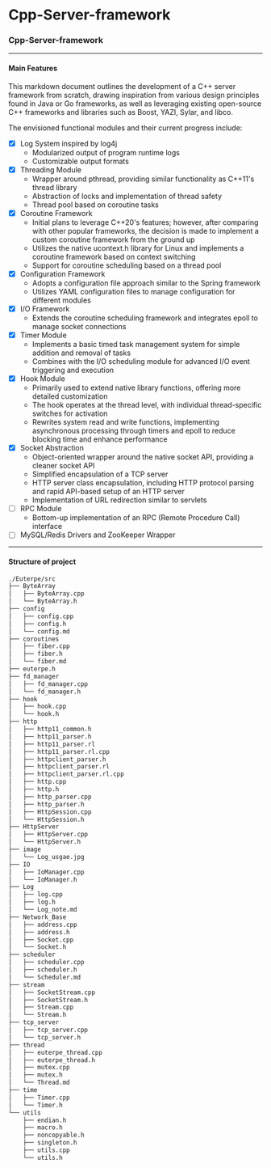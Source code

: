 # Cpp-Server-framework
### Cpp-Server-framework

---

#### Main Features
This markdown document outlines the development of a C++ server framework from scratch, drawing inspiration from various design principles found in Java or Go frameworks, as well as leveraging existing open-source C++ frameworks and libraries such as Boost, YAZI, Sylar, and libco.

The envisioned functional modules and their current progress include:

- [x] Log System inspired by log4j
  - Modularized output of program runtime logs
  - Customizable output formats
- [x] Threading Module 
  - Wrapper around pthread, providing similar functionality as C++11's thread library
  - Abstraction of locks and implementation of thread safety
  - Thread pool based on coroutine tasks
- [x] Coroutine Framework
  - Initial plans to leverage C++20's features; however, after comparing with other popular frameworks, the decision is made to implement a custom coroutine framework from the ground up
  - Utilizes the native ucontext.h library for Linux and implements a coroutine framework based on context switching
  - Support for coroutine scheduling based on a thread pool
- [x] Configuration Framework
  - Adopts a configuration file approach similar to the Spring framework 
  - Utilizes YAML configuration files to manage configuration for different modules
- [x] I/O Framework
  - Extends the coroutine scheduling framework and integrates epoll to manage socket connections
- [x] Timer Module
  - Implements a basic timed task management system for simple addition and removal of tasks
  - Combines with the I/O scheduling module for advanced I/O event triggering and execution
- [x] Hook Module
  - Primarily used to extend native library functions, offering more detailed customization
  - The hook operates at the thread level, with individual thread-specific switches for activation
  - Rewrites system read and write functions, implementing asynchronous processing through timers and epoll to reduce blocking time and enhance performance
- [x] Socket Abstraction
  - Object-oriented wrapper around the native socket API, providing a cleaner socket API
  - Simplified encapsulation of a TCP server
  - HTTP server class encapsulation, including HTTP protocol parsing and rapid API-based setup of an HTTP server
  - Implementation of URL redirection similar to servlets
- [ ] RPC Module
  - Bottom-up implementation of an RPC (Remote Procedure Call) interface
- [ ] MySQL/Redis Drivers and ZooKeeper Wrapper

---

#### Structure of project

```bash
./Euterpe/src
├── ByteArray
│   ├── ByteArray.cpp
│   └── ByteArray.h
├── config
│   ├── config.cpp
│   ├── config.h
│   └── config.md
├── coroutines
│   ├── fiber.cpp
│   ├── fiber.h
│   └── fiber.md
├── euterpe.h
├── fd_manager
│   ├── fd_manager.cpp
│   └── fd_manager.h
├── hook
│   ├── hook.cpp
│   └── hook.h
├── http
│   ├── http11_common.h
│   ├── http11_parser.h
│   ├── http11_parser.rl
│   ├── http11_parser.rl.cpp
│   ├── httpclient_parser.h
│   ├── httpclient_parser.rl
│   ├── httpclient_parser.rl.cpp
│   ├── http.cpp
│   ├── http.h
│   ├── http_parser.cpp
│   ├── http_parser.h
│   ├── HttpSession.cpp
│   └── HttpSession.h
├── HttpServer
│   ├── HttpServer.cpp
│   └── HttpServer.h
├── image
│   └── Log_usgae.jpg
├── IO
│   ├── IoManager.cpp
│   └── IoManager.h
├── Log
│   ├── log.cpp
│   ├── log.h
│   └── Log_note.md
├── Network_Base
│   ├── address.cpp
│   ├── address.h
│   ├── Socket.cpp
│   └── Socket.h
├── scheduler
│   ├── scheduler.cpp
│   ├── scheduler.h
│   └── Scheduler.md
├── stream
│   ├── SocketStream.cpp
│   ├── SocketStream.h
│   ├── Stream.cpp
│   └── Stream.h
├── tcp_server
│   ├── tcp_server.cpp
│   └── tcp_server.h
├── thread
│   ├── euterpe_thread.cpp
│   ├── euterpe_thread.h
│   ├── mutex.cpp
│   ├── mutex.h
│   └── Thread.md
├── time
│   ├── Timer.cpp
│   └── Timer.h
└── utils
    ├── endian.h
    ├── macro.h
    ├── noncopyable.h
    ├── singleton.h
    ├── utils.cpp
    └── utils.h

```
